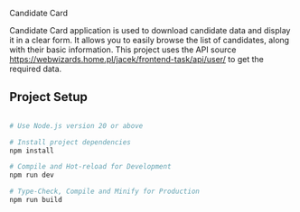 
Candidate Card

Candidate Card application is used to download candidate data and display it in a clear form. It allows you to easily browse the list of candidates, along with their basic information. This project uses the API source https://webwizards.home.pl/jacek/frontend-task/api/user/ to get the required data.


## Project Setup

```bash

# Use Node.js version 20 or above

# Install project dependencies
npm install

# Compile and Hot-reload for Development
npm run dev

# Type-Check, Compile and Minify for Production
npm run build 
```
